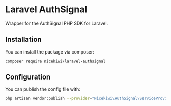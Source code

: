 # Laravel AuthSignal

Wrapper for the AuthSignal PHP SDK for Laravel.

## Installation

You can install the package via composer:

```bash
composer require nicekiwi/laravel-authsignal
```

## Configuration

You can publish the config file with:
```bash
php artisan vendor:publish --provider="Nicekiwi\AuthSignal\ServiceProvider" --tag="config"
```
